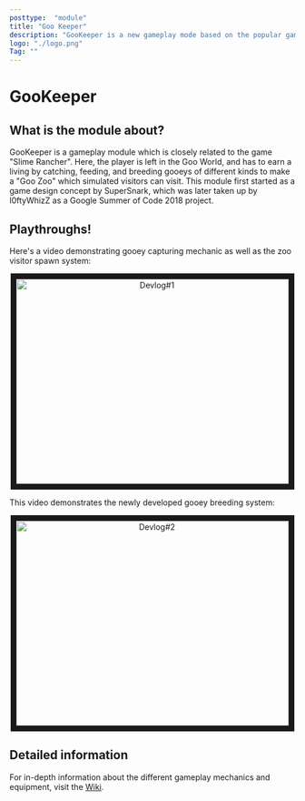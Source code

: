 ```yaml
---
posttype:  "module"  
title: "Goo Keeper"
description: "GooKeeper is a new gameplay mode based on the popular game Slime Rancher, developed according to the game design by SuperSnark."
logo: "./logo.png"
Tag: ""
---
```

# GooKeeper

## What is the module about?
GooKeeper is a gameplay module which is closely related to the game "Slime Rancher". Here, the player is left in the Goo World, and has to earn a living by catching, feeding, and breeding gooeys of different kinds to make a "Goo Zoo" which simulated visitors can visit. This module first started as a game design concept by SuperSnark, which was later taken up by l0ftyWhizZ as a Google Summer of Code 2018 project.

## Playthroughs!
Here's a video demonstrating gooey capturing mechanic as well as the zoo visitor spawn system:

<center><a href="http://www.youtube.com/watch?feature=player_embedded&v=auDelZQlAnU
" target="_blank"><img src="http://img.youtube.com/vi/auDelZQlAnU/0.jpg" 
alt="Devlog#1" width="480" height="360" border="10" /></a></center>

This video demonstrates the newly developed gooey breeding system:

<center><a href="http://www.youtube.com/watch?feature=player_embedded&v=aCRC0XGsadA
" target="_blank"><img src="http://img.youtube.com/vi/aCRC0XGsadA/0.jpg" 
alt="Devlog#2" width="480" height="360" border="10" /></a></center>

## Detailed information
For in-depth information about the different gameplay mechanics and equipment, visit the [Wiki](https://github.com/Terasology/GooKeeper/wiki).
